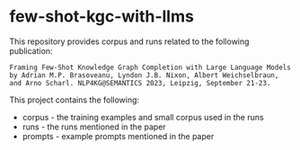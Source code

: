 # few-shot-kgc-with-llms

This repository provides corpus and runs related to the following publication:

```
Framing Few-Shot Knowledge Graph Completion with Large Language Models by Adrian M.P. Brasoveanu, Lyndon J.B. Nixon, Albert Weichselbraun, and Arno Scharl. NLP4KG@SEMANTICS 2023, Leipzig, September 21-23.
```

This project contains the following:
- corpus - the training examples and small corpus used in the runs
- runs - the runs mentioned in the paper
- prompts - example prompts mentioned in the paper
